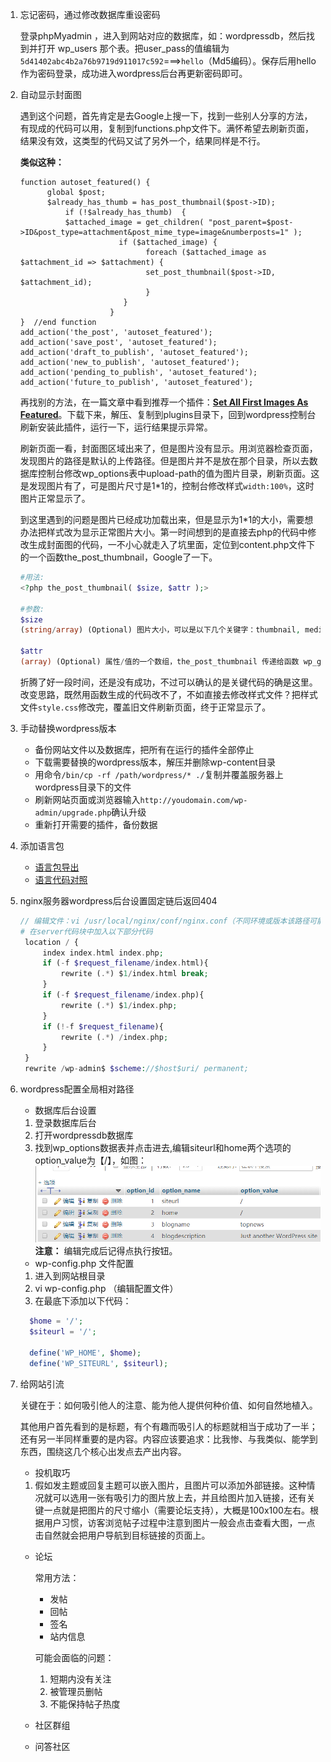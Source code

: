 1. 忘记密码，通过修改数据库重设密码

    登录phpMyadmin ，进入到网站对应的数据库，如：wordpressdb，然后找到并打开 wp_users 那个表。把user_pass的值编辑为`5d41402abc4b2a76b9719d911017c592`===>`hello`（Md5编码）。保存后用hello作为密码登录，成功进入wordpress后台再更新密码即可。


2. 自动显示封面图

    遇到这个问题，首先肯定是去Google上搜一下，找到一些别人分享的方法，有现成的代码可以用，复制到functions.php文件下。满怀希望去刷新页面，结果没有效，这类型的代码又试了另外一个，结果同样是不行。

    **类似这种：**
    ```
    function autoset_featured() {
          global $post;
          $already_has_thumb = has_post_thumbnail($post->ID);
              if (!$already_has_thumb)  {
              $attached_image = get_children( "post_parent=$post->ID&post_type=attachment&post_mime_type=image&numberposts=1" );
                          if ($attached_image) {
                                foreach ($attached_image as $attachment_id => $attachment) {
                                set_post_thumbnail($post->ID, $attachment_id);
                                }
                           }
                        }
    }  //end function
    add_action('the_post', 'autoset_featured');
    add_action('save_post', 'autoset_featured');
    add_action('draft_to_publish', 'autoset_featured');
    add_action('new_to_publish', 'autoset_featured');
    add_action('pending_to_publish', 'autoset_featured');
    add_action('future_to_publish', 'autoset_featured');

    ```
    再找别的方法，在一篇文章中看到推荐一个插件：[**Set All First Images As Featured**](https://wordpress.org/plugins/set-all-first-images-as-featured/)。下载下来，解压、复制到plugins目录下，回到wordpress控制台刷新安装此插件，运行一下，运行结果提示异常。

    刷新页面一看，封面图区域出来了，但是图片没有显示。用浏览器检查页面，发现图片的路径是默认的上传路径。但是图片并不是放在那个目录，所以去数据库控制台修改wp_options表中upload-path的值为图片目录，刷新页面。这是发现图片有了，可是图片尺寸是1*1的，控制台修改样式`width:100%`，这时图片正常显示了。

    到这里遇到的问题是图片已经成功加载出来，但是显示为1*1的大小，需要想办法把样式改为显示正常图片大小。第一时间想到的是直接去php的代码中修改生成封面图的代码，一不小心就走入了坑里面，定位到content.php文件下的一个函数the_post_thumbnail，Google了一下。
    ```php
    #用法: 
    <?php the_post_thumbnail( $size, $attr );>
    
    #参数:
    $size
    (string/array) (Optional) 图片大小，可以是以下几个关键字：thumbnail, medium, large, full，或者通过函数 add_image_size() 自定义尺寸的关键字。或者宽和高的一个大小，比如：(32,32).

    $attr
    (array) (Optional) 属性/值的一个数组，the_post_thumbnail 传递给函数 wp_get_attachment_image用来获取图。

    ```
    
    折腾了好一段时间，还是没有成功，不过可以确认的是关键代码的确是这里。改变思路，既然用函数生成的代码改不了，不如直接去修改样式文件？把样式文件`style.css`修改完，覆盖旧文件刷新页面，终于正常显示了。


3. 手动替换wordpress版本

    - 备份网站文件以及数据库，把所有在运行的插件全部停止
    - 下载需要替换的wordpress版本，解压并删除wp-content目录
    - 用命令`/bin/cp -rf /path/wordpress/* ./`复制并覆盖服务器上wordpress目录下的文件
    - 刷新网站页面或浏览器输入`http://youdomain.com/wp-admin/upgrade.php`确认升级
    - 重新打开需要的插件，备份数据


4. 添加语言包

    - [语言包导出](https://translate.wordpress.org/projects/wp/4.8.x/en-gb/default/)
    - [语言代码对照](https://make.wordpress.org/polyglots/teams/)


5. nginx服务器wordpress后台设置固定链后返回404

    ```php
    // 编辑文件：vi /usr/local/nginx/conf/nginx.conf（不同环境或版本该路径可能有所不同）
    # 在server代码块中加入以下部分代码
     location / {
         index index.html index.php;
         if (-f $request_filename/index.html){
             rewrite (.*) $1/index.html break;
         }
         if (-f $request_filename/index.php){
             rewrite (.*) $1/index.php;
         }
         if (!-f $request_filename){
             rewrite (.*) /index.php;
         }
     }
     rewrite /wp-admin$ $scheme://$host$uri/ permanent;

    ```

6. wordpress配置全局相对路径

    - 数据库后台设置
    1. 登录数据库后台
    2. 打开wordpressdb数据库
    3. 找到wp_options数据表并点击进去,编辑siteurl和home两个选项的option_value为【/】，如图：
    ![](assets/img/path.png)
    **注意：** 编辑完成后记得点执行按钮。


    - wp-config.php 文件配置

    1. 进入到网站根目录
    2. vi wp-config.php （编辑配置文件）
    3. 在最底下添加以下代码：
    ```php
      $home = '/';
      $siteurl = '/';

      define('WP_HOME', $home);
      define('WP_SITEURL', $siteurl);
    ```


7. 给网站引流

    关键在于：如何吸引他人的注意、能为他人提供何种价值、如何自然地植入。

    其他用户首先看到的是标题，有个有趣而吸引人的标题就相当于成功了一半；还有另一半同样重要的是内容。内容应该要追求：比我惨、与我类似、能学到东西，围绕这几个核心出发点去产出内容。

    - 投机取巧

    1. 假如发主题或回复主题可以嵌入图片，且图片可以添加外部链接。这种情况就可以选用一张有吸引力的图片放上去，并且给图片加入链接，还有关键一点就是把图片的尺寸缩小（需要论坛支持），大概是100x100左右。根据用户习惯，访客浏览帖子过程中注意到图片一般会点击查看大图，一点击自然就会把用户导航到目标链接的页面上。



    - 论坛
  
        常用方法：

        - 发帖
        - 回帖
        - 签名
        - 站内信息
  
        可能会面临的问题：

       1. 短期内没有关注
       2. 被管理员删帖
       3. 不能保持帖子热度 

    - 社区群组


    - 问答社区


